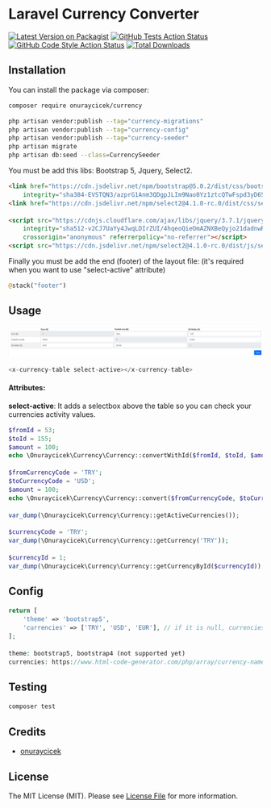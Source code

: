 # Laravel Currency Converter

[![Latest Version on Packagist](https://img.shields.io/packagist/v/onuraycicek/currency.svg?style=flat-square)](https://packagist.org/packages/onuraycicek/currency)
[![GitHub Tests Action Status](https://img.shields.io/github/actions/workflow/status/onuraycicek/currency/run-tests.yml?branch=main&label=tests&style=flat-square)](https://github.com/onuraycicek/currency/actions?query=workflow%3Arun-tests+branch%3Amain)
[![GitHub Code Style Action Status](https://img.shields.io/github/actions/workflow/status/onuraycicek/currency/fix-php-code-style-issues.yml?branch=main&label=code%20style&style=flat-square)](https://github.com/onuraycicek/currency/actions?query=workflow%3A"Fix+PHP+code+style+issues"+branch%3Amain)
[![Total Downloads](https://img.shields.io/packagist/dt/onuraycicek/currency.svg?style=flat-square)](https://packagist.org/packages/onuraycicek/currency)

## Installation

You can install the package via composer:

```bash
composer require onuraycicek/currency
```

```bash
php artisan vendor:publish --tag="currency-migrations"
php artisan vendor:publish --tag="currency-config"
php artisan vendor:publish --tag="currency-seeder"
php artisan migrate
php artisan db:seed --class=CurrencySeeder
```

You must be add this libs: Bootstrap 5, Jquery, Select2.

```html
<link href="https://cdn.jsdelivr.net/npm/bootstrap@5.0.2/dist/css/bootstrap.min.css" rel="stylesheet"
    integrity="sha384-EVSTQN3/azprG1Anm3QDgpJLIm9Nao0Yz1ztcQTwFspd3yD65VohhpuuCOmLASjC" crossorigin="anonymous">
<link href="https://cdn.jsdelivr.net/npm/select2@4.1.0-rc.0/dist/css/select2.min.css" rel="stylesheet" />

<script src="https://cdnjs.cloudflare.com/ajax/libs/jquery/3.7.1/jquery.min.js"
    integrity="sha512-v2CJ7UaYy4JwqLDIrZUI/4hqeoQieOmAZNXBeQyjo21dadnwR+8ZaIJVT8EE2iyI61OV8e6M8PP2/4hpQINQ/g=="
    crossorigin="anonymous" referrerpolicy="no-referrer"></script>
<script src="https://cdn.jsdelivr.net/npm/select2@4.1.0-rc.0/dist/js/select2.min.js"></script>
```

Finally you must be add the end (footer) of the layout file: (it's required when you want to use "select-active" attribute)
```php
@stack("footer")
```

## Usage

![Alt text](assets/preview.jpg)

```php
<x-currency-table select-active></x-currency-table>
```

#### **Attributes:**

__select-active__: It adds a selectbox above the table so you can check your currencies activity values.

```php
$fromId = 53;
$toId = 155;
$amount = 100;
echo \Onuraycicek\Currency\Currency::convertWithId($fromId, $toId, $amount);

$fromCurrencyCode = 'TRY';
$toCurrencyCode = 'USD';
$amount = 100;
echo \Onuraycicek\Currency\Currency::convert($fromCurrencyCode, $toCurrencyCode, $amount);

var_dump(\Onuraycicek\Currency\Currency::getActiveCurrencies());

$currencyCode = 'TRY';
var_dump(\Onuraycicek\Currency\Currency::getCurrency('TRY'));

$currencyId = 1;
var_dump(\Onuraycicek\Currency\Currency::getCurrencyById($currencyId));
```

## Config

```php
return [
    'theme' => 'bootstrap5',
    'currencies' => ['TRY', 'USD', 'EUR'], // if it is null, currencies with status 1 will be shown. -> ('currencies' => null)
];

theme: bootstrap5, bootstrap4 (not supported yet)
currencies: https://www.html-code-generator.com/php/array/currency-names
```


## Testing

```bash
composer test
```

## Credits

-   [onuraycicek](https://github.com/onuraycicek)

## License

The MIT License (MIT). Please see [License File](LICENSE.md) for more information.
